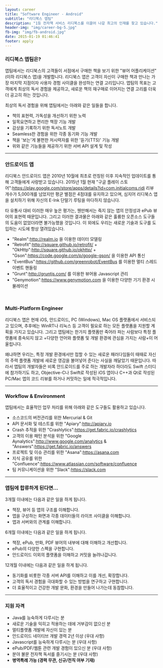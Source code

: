 ```yaml
---
layout: career
title: "Software Engineer - Android"
subtitle: "리디북스 앱팀"
description: "1등 전자책 서비스 리디북스를 이끌어 나갈 최고의 인재를 찾고 있습니다."
header-img: "img/career-bg-5.jpg"
fb-img: "img/fb-android.jpg"
date: 2015-01-19 01:46:41
footer: apply
---
```


### 리디북스 앱팀은?

앱팀에서는 리디북스의 고객들이 서점에서 구매한 책을 보기 위한 "뷰어 어플리케이션"(이하 리디북스 앱)을 개발합니다. 리디북스 앱은 고객이 자신이 구매한 책과 만나는 가장 마지막 지점이자 사용자 경험 사이클을 완성하는 연결 고리입니다. 앱팀의 목표는 고객에게 최상의 독서 경험을 제공하고, 새로운 책의 재구매로 이어지는 연결 고리를 더욱 더 공고히 하는 것입니다.

최상의 독서 경험을 위해 앱팀에서는 아래와 같은 일들을 합니다.

* 책의 표현력, 가독성을 개선하기 위한 노력
* 일목요연하고 편리한 책장 기능 개발
* 감상을 기록하기 위한 독서노트 개발
* Seamless한 경험을 위한 각종 동기화 기능 개발
* 책을 '보는'게 불편한 저시력자를 위한 '듣기(TTS)' 기능 개발
* 위와 같은 기능들을 제공하기 위한 서버 API 설계 및 작성

<hr>

### 안드로이드 앱

리디북스 안드로이드 앱은 2010년 10월에 최초로 런칭된 이후 지속적인 업데이트를 통해 고객들에게 사랑받고 있습니다. 2015년 1월 현재 "구글 플레이 스토어":https://play.google.com/store/apps/details?id=com.initialcoms.ridi 리뷰 개수가 5,000개를 넘었지만 평균 별점은 4점대를 유지하고 있으며, 심지어 리디북스 앱을 설치하기 위해 자신의 E-Ink 단말기 루팅을 마다하지 않습니다.

타 유통사 대비 이러한 매우 높은 평가는, 웬만해서는 죽지 않는 앱의 안정성과 ePub 뷰어의 표현력 때문입니다. 그리고 이러한 결과물은 아래와 같은 훌륭한 오픈소스 도구들의 도움이 없었더라면 불가능했을 것입니다. 이 외에도 우리는 새로운 기술과 도구를 도입하는 시도에 항상 열려있습니다.
<br>

* "Realm":http://realm.io 을 이용한 데이터 모델링
* "Retrofit":http://square.github.io/retrofit/ + "OkHttp":http://square.github.io/okhttp/ + "Gson":https://code.google.com/p/google-gson/ 을 이용한 API 통신
* "EventBus":https://github.com/greenrobot/EventBus 를 이용한 멀티 스레드 이벤트 핸들링
* "Grunt":http://gruntjs.com/ 를 이용한 뷰어용 Javascript 관리
* "Genymotion":https://www.genymotion.com 을 이용한 다양한 기기 환경 시뮬레이션

<br>

### Multi-Platform Engineer

리디북스 앱은 현재 iOS, 안드로이드, PC (Windows), Mac OS 플랫폼에서 서비스되고 있으며, 추후에는 WinRT나 리눅스 등 고객이 필요로 하는 모든 플랫폼을 지원할 계획을 가지고 있습니다. 그리고 앱팀에는 한가지 플랫폼만 죽어라 파는 사람보다 특정 플랫폼에 종속되지 않고 +다양한 언어와 플랫폼 및 개발 환경에 관심을 가지는 사람+이 어울립니다.

왜냐하면 우리는, 특정 개발 환경에서만 접할 수 있는 새로운 패러다임들이 때때로 자신의 주력 플랫폼 개발에 새로운 영감을 불어넣어 준다는 사실을 깨달았기 때문입니다. 따라서 앱팀의 개발자들은 비록 안드로이드를 주로 하는 개발자라 하더라도 Swift 스터디에 참가하기도 하고, Objective-C나 Swift로 작성된 iOS 앱이나 C++과 Qt로 작성된 PC/Mac 앱의 코드 리뷰를 하거나 커밋하는 일에 적극적입니다.

<hr>

### Workflow & Environment

앱팀에서는 효율적인 업무 처리를 위해 아래와 같은 도구들도 활용하고 있습니다.

* 소스코드의 버전관리를 위한 Mercurial & Git
* API 문서화 및 테스트를 위한 "Apiary":http://apiary.io
* Crash 추적을 위한 "Crashlytics":https://get.fabric.io/crashlytics
* 고객의 이용 패턴 분석을 위한 "Google Aynalytics":http://www.google.com/analytics & "Answers":https://get.fabric.io/answers
* 프로젝트 및 이슈 관리를 위한 "Asana":https://asana.com
* 지식 공유를 위한 "Confluence":https://www.atlassian.com/software/confluence
* 팀 커뮤니케이션을 위한 "Slack":https://slack.com

<hr>

### 앱팀에 합류하게 된다면…

3개월 이내에는 다음과 같은 일을 하게 됩니다.

* 책장, 뷰어 등 앱의 구조를 이해합니다.
* 앱을 구성하는 화면과 각종 데이터들의 라이프 사이클을 이해합니다.
* 앱과 서버와의 관계를 이해합니다.

6개월 이내에는 다음과 같은 일을 하게 됩니다.

* 책장, ePub, 만화, PDF 뷰어의 내부에 대해 이해하고 개선합니다.
* ePub의 다양한 스펙을 구현합니다.
* 안드로이드 이외의 플랫폼을 이해하고 커밋을 늘려나갑니다.

12개월 이내에는 다음과 같은 일을 하게 됩니다.

* 동기화를 비롯한 각종 서버 API를 이해하고 이를 개선, 확장합니다.
* 고객의 독서 경험을 극대화할 수 있는 방법을 연구하고 구현합니다.
* 더 효율적이고 건강한 개발 문화, 환경을 만들어 나가는데 동참합니다.

<hr>

### 지원 자격

* Java를 능숙하게 다루시는 분
* 새로운 기술을 익히고 적용하는 데에 거부감이 없으신 분
* 멀티플랫폼 개발에 자신이 있는 분
* 안드로이드 네이티브 개발 경력 2년 이상 (우대 사항)
* Javascript를 능숙하게 다루시는 분 (우대 사항)
* ePub/PDF/웹툰 관련 개발 경험이 있으신 분 (우대 사항)
* 분야 불문 전자책 독서를 즐기시는 분 (우대 사항)
* **병역특례 가능 (경력 무관, 신규/전직 여부 기재)**
